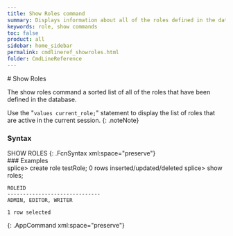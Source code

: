 ```yaml
---
title: Show Roles command
summary: Displays information about all of the roles defined in the database.
keywords: role, show commands
toc: false
product: all
sidebar: home_sidebar
permalink: cmdlineref_showroles.html
folder: CmdLineReference
---
```

<section>
<div class="TopicContent" data-swiftype-index="true" markdown="1">
# Show Roles

The <span class="AppCommand">show roles</span> command a sorted list of
all of the roles that have been defined in the database.

Use the "`values current_role;`" statement to display the list of roles that are active in the current session.
{: .noteNote}

### Syntax

<div class="fcnWrapperWide" markdown="1">
    SHOW ROLES
{: .FcnSyntax xml:space="preserve"}

</div>
### Examples

<div class="preWrapperWide" markdown="1">
    splice> create role testRole;
    0 rows inserted/updated/deleted
    splice> show roles;

    ROLEID
    ------------------------------
    ADMIN, EDITOR, WRITER

    1 row selected
{: .AppCommand xml:space="preserve"}

</div>
</div>
</section>
